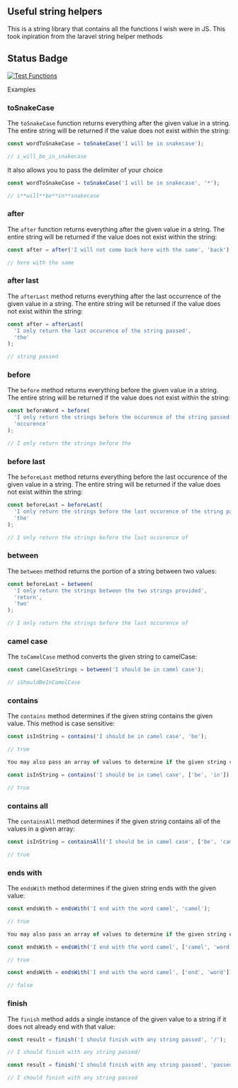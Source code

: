 ## Useful string helpers

This is a string library that contains all the functions I wish were in JS. This took inpiration from the laravel string helper methods

## Status Badge

[![Test Functions](https://github.com/igbominadeveloper/string-helpers/actions/workflows/deploy.yml/badge.svg)](https://github.com/igbominadeveloper/string-helpers/actions/workflows/deploy.yml)

Examples

### toSnakeCase

The `toSnakeCase` function returns everything after the given value in a string. The entire string will be returned if the value does not exist within the string:

```javascript
const wordToSnakeCase = toSnakeCase('I will be in snakecase');

// i_will_be_in_snakecase
```

It also allows you to pass the delimiter of your choice

```javascript
const wordToSnakeCase = toSnakeCase('I will be in snakecase', '*');

// i**will**be**in**snakecase
```

### after

The `after` function returns everything after the given value in a string. The entire string will be returned if the value does not exist within the string:

```javascript
const after = after('I will not come back here with the same', 'back');

// here with the same
```

### after last

The `afterLast` method returns everything after the last occurrence of the given value in a string. The entire string will be returned if the value does not exist within the string:

```javascript
const after = afterLast(
  'I only return the last occurence of the string passed',
  'the'
);

// string passed
```

### before

The `before` method returns everything before the given value in a string. The entire string will be returned if the value does not exist within the string:

```javascript
const beforeWord = before(
  'I only return the strings before the occurence of the string passed',
  'occurence'
);

// I only return the strings before the
```

### before last

The `beforeLast` method returns everything before the last occurence of the given value in a string. The entire string will be returned if the value does not exist within the string:

```javascript
const beforeLast = beforeLast(
  'I only return the strings before the last occurence of the string passed',
  'the'
);

// I only return the strings before the last occurence of
```

### between

The `between` method returns the portion of a string between two values:

```javascript
const beforeLast = between(
  'I only return the strings between the two strings provided',
  'return',
  'two'
);

// I only return the strings before the last occurence of
```

### camel case

The `toCamelCase` method converts the given string to camelCase:

```javascript
const camelCaseStrings = between('I should be in camel case');

// iShouldBeInCamelCase
```

### contains

The `contains` method determines if the given string contains the given value. This method is case sensitive:

```javascript
const isInString = contains('I should be in camel case', 'be');

// true

You may also pass an array of values to determine if the given string contains any of the values in the array:

const isInString = contains('I should be in camel case', ['be', 'in']);

// true
```

### contains all

The `containsAll` method determines if the given string contains all of the values in a given array:

```javascript
const isInString = containsAll('I should be in camel case', ['be', 'camel']);

// true
```

### ends with

The `endsWith` method determines if the given string ends with the given value:

```javascript
const endsWith = endsWith('I end with the word camel', 'camel');

// true

You may also pass an array of values to determine if the given string ends with any of the values in the array:

const endsWith = endsWith('I end with the word camel', ['camel', 'word']);

// true

const endsWith = endsWith('I end with the word camel', ['end', 'word']);

// false
```

### finish

The `finish` method adds a single instance of the given value to a string if it does not already end with that value:

```javascript
const result = finish('I should finish with any string passed', '/');

// I should finish with any string passed/

const result = finish('I should finish with any string passed', 'passed');

// I should finish with any string passed
```
